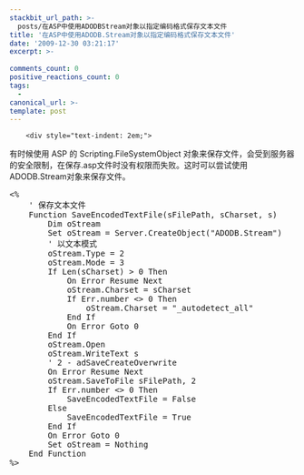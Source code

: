 ```yaml
---
stackbit_url_path: >-
  posts/在ASP中使用ADODBStream对象以指定编码格式保存文本文件
title: '在ASP中使用ADODB.Stream对象以指定编码格式保存文本文件'
date: '2009-12-30 03:21:17'
excerpt: >-
  
comments_count: 0
positive_reactions_count: 0
tags: 
  - 
canonical_url: >-
template: post
---
```


        <div style="text-indent: 2em;">
<p>有时候使用 ASP 的 Scripting.FileSystemObject 对象来保存文件，会受到服务器的安全限制，在保存.asp文件时没有权限而失败。这时可以尝试使用ADODB.Stream对象来保存文件。</p>
<pre style="text-indent: 0;" class="brush: vb">&lt;%    
    ' 保存文本文件
    Function SaveEncodedTextFile(sFilePath, sCharset, s)
        Dim oStream
        Set oStream = Server.CreateObject("ADODB.Stream")
        ' 以文本模式
        oStream.Type = 2
        oStream.Mode = 3
        If Len(sCharset) &gt; 0 Then
            On Error Resume Next
            oStream.Charset = sCharset
            If Err.number &lt;&gt; 0 Then
                oStream.Charset = "_autodetect_all"
            End If
            On Error Goto 0
        End If
        oStream.Open
        oStream.WriteText s
        ' 2 - adSaveCreateOverwrite
        On Error Resume Next
        oStream.SaveToFile sFilePath, 2
        If Err.number &lt;&gt; 0 Then
            SaveEncodedTextFile = False
        Else
            SaveEncodedTextFile = True
        End If
        On Error Goto 0
        Set oStream = Nothing
    End Function
%&gt;
</pre>
</div>
      